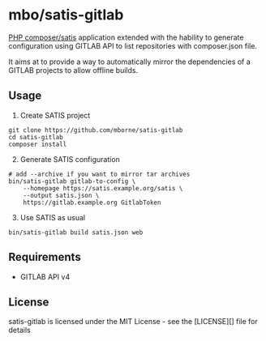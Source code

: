 # mbo/satis-gitlab

[PHP composer/satis](https://github.com/composer/satis) application extended with the hability to generate configuration using GITLAB API to list repositories with composer.json file.

It aims at to provide a way to automatically mirror the dependencies of a GITLAB projects to allow offline builds.

## Usage

1) Create SATIS project

```
git clone https://github.com/mborne/satis-gitlab
cd satis-gitlab
composer install
```

2) Generate SATIS configuration

```
# add --archive if you want to mirror tar archives
bin/satis-gitlab gitlab-to-config \
    --homepage https://satis.example.org/satis \
    --output satis.json \
    https://gitlab.example.org GitlabToken
```

3) Use SATIS as usual

```
bin/satis-gitlab build satis.json web
```

## Requirements

* GITLAB API v4

## License

satis-gitlab is licensed under the MIT License - see the [LICENSE][] file for details
 

